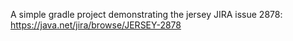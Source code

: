 A simple gradle project demonstrating the jersey JIRA issue 2878: https://java.net/jira/browse/JERSEY-2878